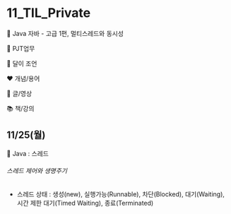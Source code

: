 # 11_TIL_Private

:purple_heart: Java
자바 - 고급 1편, 멀티스레드와 동시성

:handshake: PJT업무

:crescent_moon: 달이 조언​

:heart: 개념/용어

:blue_heart: 글/영상

:books: 책/강의



## 11/25(월)
:purple_heart: Java : 스레드 
###### 스레드 제어와 생명주기
- 스레드 상태 : 생성(new), 실행가능(Runnable), 차단(Blocked), 대기(Waiting), 시간 제한 대기(Timed Waiting), 종료(Terminated)
